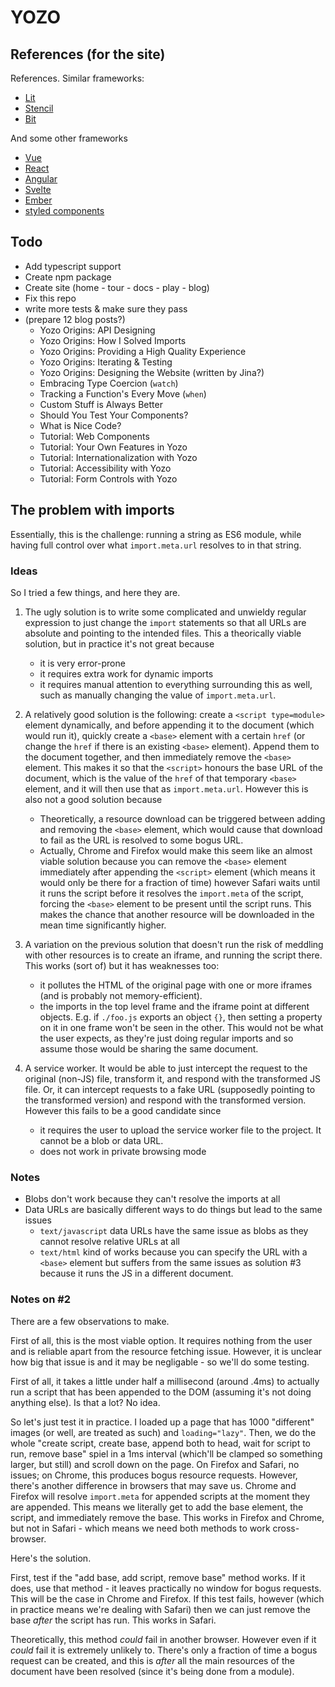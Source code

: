 # YOZO

## References (for the site)

References. Similar frameworks:
 - [Lit](https://lit.dev/)
 - [Stencil](https://stenciljs.com/)
 - [Bit](https://bit.dev/)

And some other frameworks
 - [Vue](https://vuejs.org/)
 - [React](https://reactjs.org/)
 - [Angular](https://angular.io/)
 - [Svelte](https://svelte.dev/)
 - [Ember](https://emberjs.com/)
 - [styled components](https://styled-components.com/)
 
## Todo

 - Add typescript support
 - Create npm package
 - Create site (home - tour - docs - play - blog)
 - Fix this repo
 - write more tests & make sure they pass
 - (prepare 12 blog posts?)
    - Yozo Origins: API Designing
    - Yozo Origins: How I Solved Imports
    - Yozo Origins: Providing a High Quality Experience
    - Yozo Origins: Iterating & Testing
    - Yozo Origins: Designing the Website (written by Jina?)
    - Embracing Type Coercion (`watch`)
    - Tracking a Function's Every Move (`when`)
    - Custom Stuff is Always Better
    - Should You Test Your Components?
    - What is Nice Code?
    - Tutorial: Web Components
    - Tutorial: Your Own Features in Yozo
    - Tutorial: Internationalization with Yozo
    - Tutorial: Accessibility with Yozo
    - Tutorial: Form Controls with Yozo


## The problem with imports

Essentially, this is the challenge: running a string as ES6 module, while having full control over what `import.meta.url` resolves to in that string.

### Ideas

So I tried a few things, and here they are.

 1. The ugly solution is to write some complicated and unwieldy regular expression to just change the `import` statements so that all URLs are absolute and pointing to the intended files. This a theorically viable solution, but in practice it's not great because
     - it is very error-prone
     - it requires extra work for dynamic imports
     - it requires manual attention to everything surrounding this as well, such as manually changing the value of `import.meta.url`.

 2. A relatively good solution is the following: create a `<script type=module>` element dynamically, and before appending it to the document (which would run it), quickly create a `<base>` element with a certain `href` (or change the `href` if there is an existing `<base>` element). Append them to the document together, and then immediately remove the `<base>` element. This makes it so that the `<script>` honours the base URL of the document, which is the value of the `href` of that temporary `<base>` element, and it will then use that as `import.meta.url`. However this is also not a good solution because
     - Theoretically, a resource download can be triggered between adding and removing the `<base>` element, which would cause that download to fail as the URL is resolved to some bogus URL.
     - Actually, Chrome and Firefox would make this seem like an almost viable solution because you can remove the `<base>` element immediately after appending the `<script>` element (which means it would only be there for a fraction of time) however Safari waits until it runs the script before it resolves the `import.meta` of the script, forcing the `<base>` element to be present until the script runs. This makes the chance that another resource will be downloaded in the mean time significantly higher.

 3. A variation on the previous solution that doesn't run the risk of meddling with other resources is to create an iframe, and running the script there. This works (sort of) but it has weaknesses too:
     - it pollutes the HTML of the original page with one or more iframes (and is probably not memory-efficient).
     - the imports in the top level frame and the iframe point at different objects. E.g. if `./foo.js` exports an object `{}`, then setting a property on it in one frame won't be seen in the other. This would not be what the user expects, as they're just doing regular imports and so assume those would be sharing the same document.

 4. A service worker. It would be able to just intercept the request to the original (non-JS) file, transform it, and respond with the transformed JS file. Or, it can intercept requests to a fake URL (supposedly pointing to the transformed version) and respond with the transformed version. However this fails to be a good candidate since
     - it requires the user to upload the service worker file to the project. It cannot be a blob or data URL.
     - does not work in private browsing mode

### Notes

 - Blobs don't work because they can't resolve the imports at all
 - Data URLs are basically different ways to do things but lead to the same issues
    - `text/javascript` data URLs have the same issue as blobs as they cannot resolve relative URLs at all
    - `text/html` kind of works because you can specify the URL with a `<base>` element but suffers from the same issues as solution #3 because it runs the JS in a different document.

### Notes on #2

There are a few observations to make.

First of all, this is the most viable option. It requires nothing from the user and is reliable apart from the resource fetching issue. However, it is unclear how big that issue is and it may be negligable - so we'll do some testing.

First of all, it takes a little under half a millisecond (around .4ms) to actually run a script that has been appended to the DOM (assuming it's not doing anything else). Is that a lot? No idea.

So let's just test it in practice. I loaded up a page that has 1000 "different" images (or well, are treated as such) and `loading="lazy"`. Then, we do the whole "create script, create base, append both to head, wait for script to run, remove base" spiel in a 1ms interval (which'll be clamped so something larger, but still) and scroll down on the page. On Firefox and Safari, no issues; on Chrome, this produces bogus resource requests. However, there's another difference in browsers that may save us. Chrome and Firefox will resolve `import.meta` for appended scripts at the moment they are appended. This means we literally get to add the base element, the script, and immediately remove the base. This works in Firefox and Chrome, but not in Safari - which means we need both methods to work cross-browser.

Here's the solution.

First, test if the "add base, add script, remove base" method works. If it does, use that method - it leaves practically no window for bogus requests. This will be the case in Chrome and Firefox. If this test fails, however (which in practice means we're dealing with Safari) then we can just remove the base _after_ the script has run. This works in Safari.

Theoretically, this method _could_ fail in another browser. However even if it _could_ fail it is extremely unlikely to. There's only a fraction of time a bogus request can be created, and this is _after_ all the main resources of the document have been resolved (since it's being done from a module).
